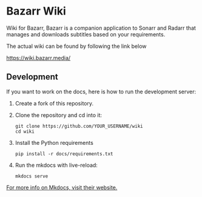 # Bazarr Wiki

Wiki for Bazarr, Bazarr is a companion application to Sonarr and Radarr that manages and downloads subtitles based on your requirements.

The actual wiki can be found by following the link below

<https://wiki.bazarr.media/>

## Development

If you want to work on the docs, here is how to run the development server:

1. Create a fork of this repository.
1. Clone the repository and cd into it:

   ```shell
   git clone https://github.com/YOUR_USERNAME/wiki
   cd wiki
   ```

1. Install the Python requirements

   ```shell
   pip install -r docs/requirements.txt
   ```

1. Run the mkdocs with live-reload:

   ```shell
   mkdocs serve
   ```

[For more info on Mkdocs, visit their website.](https://www.mkdocs.org/)
